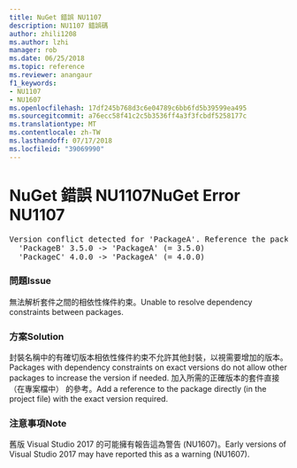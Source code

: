 ```yaml
---
title: NuGet 錯誤 NU1107
description: NU1107 錯誤碼
author: zhili1208
ms.author: lzhi
manager: rob
ms.date: 06/25/2018
ms.topic: reference
ms.reviewer: anangaur
f1_keywords:
- NU1107
- NU1607
ms.openlocfilehash: 17df245b768d3c6e04789c6bb6fd5b39599ea495
ms.sourcegitcommit: a76ecc58f41c2c5b3536ff4a3f3fcbdf5258177c
ms.translationtype: MT
ms.contentlocale: zh-TW
ms.lasthandoff: 07/17/2018
ms.locfileid: "39069990"
---
```

# <a name="nuget-error-nu1107"></a><span data-ttu-id="b9469-103">NuGet 錯誤 NU1107</span><span class="sxs-lookup"><span data-stu-id="b9469-103">NuGet Error NU1107</span></span>

<pre>Version conflict detected for 'PackageA'. Reference the package directly from the project to resolve this issue.<br/>  'PackageB' 3.5.0 -> 'PackageA' (= 3.5.0)<br/>  'PackageC' 4.0.0 -> 'PackageA' (= 4.0.0)</pre>

### <a name="issue"></a><span data-ttu-id="b9469-104">問題</span><span class="sxs-lookup"><span data-stu-id="b9469-104">Issue</span></span>
<span data-ttu-id="b9469-105">無法解析套件之間的相依性條件約束。</span><span class="sxs-lookup"><span data-stu-id="b9469-105">Unable to resolve dependency constraints between packages.</span></span>

### <a name="solution"></a><span data-ttu-id="b9469-106">方案</span><span class="sxs-lookup"><span data-stu-id="b9469-106">Solution</span></span>
<span data-ttu-id="b9469-107">封裝名稱中的有確切版本相依性條件約束不允許其他封裝，以視需要增加的版本。</span><span class="sxs-lookup"><span data-stu-id="b9469-107">Packages with dependency constraints on exact versions do not allow other packages to increase the version if needed.</span></span> <span data-ttu-id="b9469-108">加入所需的正確版本的套件直接 （在專案檔中） 的參考。</span><span class="sxs-lookup"><span data-stu-id="b9469-108">Add a reference to the package directly (in the project file) with the exact version required.</span></span>

### <a name="note"></a><span data-ttu-id="b9469-109">注意事項</span><span class="sxs-lookup"><span data-stu-id="b9469-109">Note</span></span>
<span data-ttu-id="b9469-110">舊版 Visual Studio 2017 的可能擁有報告這為警告 (NU1607)。</span><span class="sxs-lookup"><span data-stu-id="b9469-110">Early versions of Visual Studio 2017 may have reported this as a warning (NU1607).</span></span>
